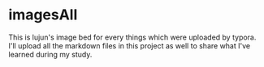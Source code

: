 # imagesAll
This is lujun's image bed for every things which were uploaded by typora.
I'll upload all the markdown files in this project as well to share what I've learned during my study. 
